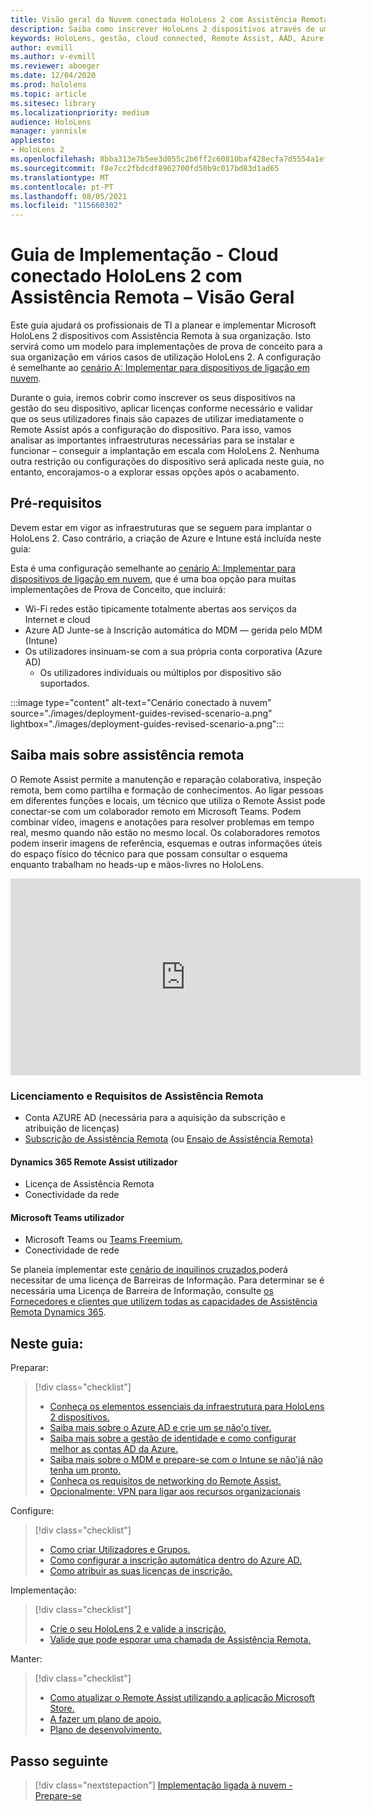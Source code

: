 ```yaml
---
title: Visão geral da Nuvem conectada HoloLens 2 com Assistência Remota
description: Saiba como inscrever HoloLens 2 dispositivos através de uma rede Cloud Connected utilizando o Dynamics 365 Remote Assist.
keywords: HoloLens, gestão, cloud connected, Remote Assist, AAD, Azure AD, MDM, Mobile Device Management
author: evmill
ms.author: v-evmill
ms.reviewer: aboeger
ms.date: 12/04/2020
ms.prod: hololens
ms.topic: article
ms.sitesec: library
ms.localizationpriority: medium
audience: HoloLens
manager: yannisle
appliesto:
- HoloLens 2
ms.openlocfilehash: 8bba313e7b5ee3d055c2b6ff2c60810baf428ecfa7d5554a1efb4e0aa9e1e98b
ms.sourcegitcommit: f8e7cc2fbdcdf8962700fd50b9c017bd83d1ad65
ms.translationtype: MT
ms.contentlocale: pt-PT
ms.lasthandoff: 08/05/2021
ms.locfileid: "115660302"
---
```

# <a name="deployment-guide--cloud-connected-hololens-2-with-remote-assist--overview"></a>Guia de Implementação - Cloud conectado HoloLens 2 com Assistência Remota – Visão Geral

Este guia ajudará os profissionais de TI a planear e implementar Microsoft HoloLens 2 dispositivos com Assistência Remota à sua organização. Isto servirá como um modelo para implementações de prova de conceito para a sua organização em vários casos de utilização HoloLens 2. A configuração é semelhante ao [cenário A: Implementar para dispositivos de ligação em nuvem](common-scenarios.md#scenario-a). 

Durante o guia, iremos cobrir como inscrever os seus dispositivos na gestão do seu dispositivo, aplicar licenças conforme necessário e validar que os seus utilizadores finais são capazes de utilizar imediatamente o Remote Assist após a configuração do dispositivo. Para isso, vamos analisar as importantes infraestruturas necessárias para se instalar e funcionar – conseguir a implantação em escala com HoloLens 2. Nenhuma outra restrição ou configurações do dispositivo será aplicada neste guia, no entanto, encorajamos-o a explorar essas opções após o acabamento.

## <a name="prerequisites"></a>Pré-requisitos

Devem estar em vigor as infraestruturas que se seguem para implantar o HoloLens 2. Caso contrário, a criação de Azure e Intune está incluída neste guia:

Esta é uma configuração semelhante ao [cenário A: Implementar para dispositivos de ligação em nuvem](/hololens/common-scenarios#scenario-a), que é uma boa opção para muitas implementações de Prova de Conceito, que incluirá:

- Wi-Fi redes estão tipicamente totalmente abertas aos serviços da Internet e cloud
- Azure AD Junte-se à Inscrição automática do MDM — gerida pelo MDM (Intune)
- Os utilizadores insinuam-se com a sua própria conta corporativa (Azure AD)
    - Os utilizadores individuais ou múltiplos por dispositivo são suportados.

:::image type="content" alt-text="Cenário conectado à nuvem" source="./images/deployment-guides-revised-scenario-a.png" lightbox="./images/deployment-guides-revised-scenario-a.png":::


## <a name="learn-about-remote-assist"></a>Saiba mais sobre assistência remota

O Remote Assist permite a manutenção e reparação colaborativa, inspeção remota, bem como partilha e formação de conhecimentos. Ao ligar pessoas em diferentes funções e locais, um técnico que utiliza o Remote Assist pode conectar-se com um colaborador remoto em Microsoft Teams. Podem combinar vídeo, imagens e anotações para resolver problemas em tempo real, mesmo quando não estão no mesmo local. Os colaboradores remotos podem inserir imagens de referência, esquemas e outras informações úteis do espaço físico do técnico para que possam consultar o esquema enquanto trabalham no heads-up e mãos-livres no HoloLens.

<iframe width="560" height="315" src="https://www.youtube.com/embed/d3YT8j0yYl0" frameborder="0" allow="accelerometer; autoplay; clipboard-write; encrypted-media; gyroscope; picture-in-picture" allowfullscreen></iframe>

### <a name="remote-assist-licensing-and-requirements"></a>Licenciamento e Requisitos de Assistência Remota

- Conta AZURE AD (necessária para a aquisição da subscrição e atribuição de licenças)
- [Subscrição de Assistência Remota](/dynamics365/mixed-reality/remote-assist/buy-and-deploy-remote-assist) (ou [Ensaio de Assistência Remota)](/dynamics365/mixed-reality/remote-assist/try-remote-assist)
    
#### <a name="dynamics-365-remote-assist-user"></a>Dynamics 365 Remote Assist utilizador

- Licença de Assistência Remota
- Conectividade da rede

#### <a name="microsoft-teams-user"></a>Microsoft Teams utilizador

- Microsoft Teams ou [Teams Freemium.](https://products.office.com/microsoft-teams/free)
- Conectividade de rede

Se planeia implementar este [cenário de inquilinos cruzados,](/dynamics365/mixed-reality/remote-assist/cross-tenant-overview#scenario-2-leasing-services-to-other-tenants)poderá necessitar de uma licença de Barreiras de Informação. Para determinar se é necessária uma Licença de Barreira de Informação, consulte [os Fornecedores e clientes que utilizem todas as capacidades de Assistência Remota Dynamics 365](/dynamics365/mixed-reality/remote-assist/cross-tenant-licensing-implementation).

## <a name="in-this-guide-you-will"></a>Neste guia:

Preparar:

> [!div class="checklist"]
> - [Conheça os elementos essenciais da infraestrutura para HoloLens 2 dispositivos.](hololens2-cloud-connected-prepare.md#infrastructure-essentials)
> - [Saiba mais sobre o Azure AD e crie um se não&#39;o tiver.](hololens2-cloud-connected-prepare.md#azure-active-directory)
> - [Saiba mais sobre a gestão de identidade e como configurar melhor as contas AD da Azure.](hololens2-cloud-connected-prepare.md#identity-management)
> - [Saiba mais sobre o MDM e prepare-se com o Intune se não&#39;já não tenha um pronto.](hololens2-cloud-connected-prepare.md#mobile-device-management)
> - [Conheça os requisitos de networking do Remote Assist.](hololens2-cloud-connected-prepare.md#network)
> - [Opcionalmente: VPN para ligar aos recursos organizacionais](hololens2-cloud-connected-prepare.md#optional-connect-your-hololens-to-vpn)

Configure:

> [!div class="checklist"]
> - [Como criar Utilizadores e Grupos.](hololens2-cloud-connected-configure.md#azure-users-and-groups)
> - [Como configurar a inscrição automática dentro do Azure AD.](hololens2-cloud-connected-configure.md#auto-enrollment-on-hololens-2)
> - [Como atribuir as suas licenças de inscrição.](hololens2-cloud-connected-configure.md#application-licenses)

Implementação:

> [!div class="checklist"]
> - [Crie o seu HoloLens 2 e valide a inscrição.](hololens2-cloud-connected-deploy.md#enrollment-validation)
> - [Valide que pode esporar uma chamada de Assistência Remota.](hololens2-cloud-connected-deploy.md#remote-assist-call-validation)

Manter:

> [!div class="checklist"]
> - [Como atualizar o Remote Assist utilizando a aplicação Microsoft Store.](hololens2-cloud-connected-maintain.md#updates)
> - [A fazer um plano de apoio.](hololens2-cloud-connected-maintain.md#support-plan)
> - [Plano de desenvolvimento.](hololens2-cloud-connected-maintain.md#development-plan)

## <a name="next-step"></a>Passo seguinte

> [!div class="nextstepaction"]
> [Implementação ligada à nuvem - Prepare-se](hololens2-cloud-connected-prepare.md)

